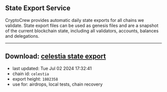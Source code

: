 ## State Export Service
CryptoCrew provides automatic daily state exports for all chains we validate. State export files can be used as genesis files and are a snapshot of the current blockchain state, including all validators, accounts, balances and delegations.

---
**Download: [celestia state export](https://dl-eu2.ccvalidators.com/SERVICE/celestia/celestia_export_1802358.json)**
---

- last updated: Tue Jul 02 2024 17:32:41
- chain id: `celestia`
- export height: `1802358`
- use for: airdrops, local tests, chain recovery
